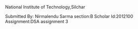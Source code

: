 National Institute of Technology,Silchar


Submitted By:
Nirmalendu Sarma
section:B
Scholar Id:2012100
Assignment:DSA assignment 3
